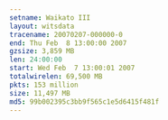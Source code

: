 ```yaml
---
setname: Waikato III
layout: witsdata
tracename: 20070207-000000-0
end: Thu Feb  8 13:00:00 2007
gzsize: 3,859 MB
len: 24:00:00
start: Wed Feb  7 13:00:01 2007
totalwirelen: 69,500 MB
pkts: 153 million
size: 11,497 MB
md5: 99b002395c3bb9f565c1e5d6415f481f
---
```

